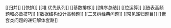 [[归并]]
[[快排]]
[[堆 优先队列]]
[[基数排序]]
[[排序总结]]
[[位运算]]
[[链表高频题和必备技巧]]
[[数据结构设计高频题]]
[[二叉树经典问题]]
[[常见递归题目]]
[[嵌套类问题的递归解体套路]]